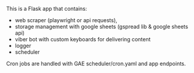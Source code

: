 This is a Flask app that contains:

- web scraper (playwright or api requests), 
- storage management with google sheets (gspread lib & google sheets api) 
- viber bot with custom keyboards for delivering content
- logger
- scheduler

Cron jobs are handled with GAE scheduler/cron.yaml and app endpoints.